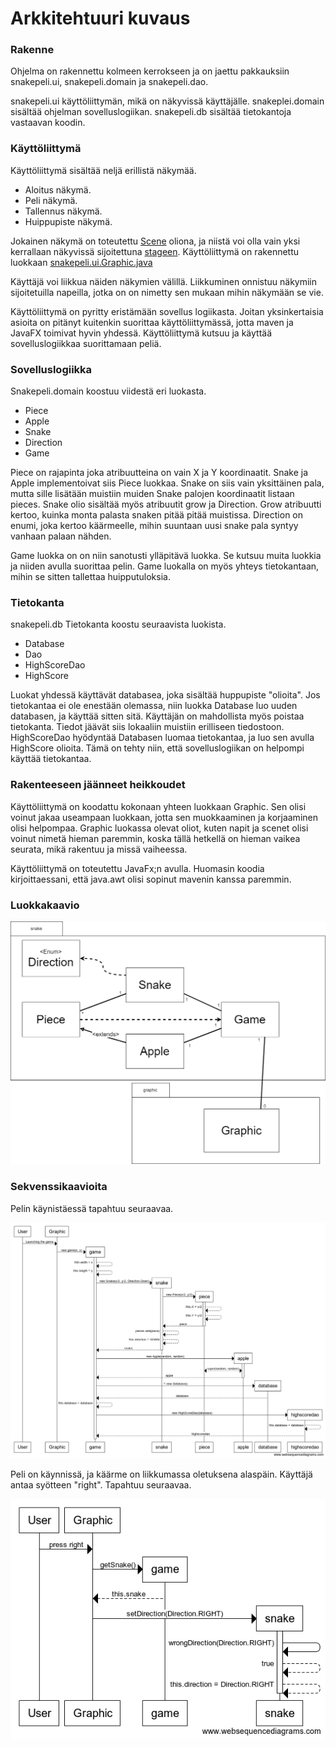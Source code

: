 # Arkkitehtuuri kuvaus #
### Rakenne ###
Ohjelma on rakennettu kolmeen kerrokseen ja on jaettu pakkauksiin snakepeli.ui, snakepeli.domain ja snakepeli.dao.

snakepeli.ui käyttöliittymän, mikä on näkyvissä käyttäjälle.
snakeplei.domain sisältää ohjelman sovelluslogiikan.
snakepeli.db sisältää tietokantoja vastaavan koodin.

### Käyttöliittymä ###

Käyttöliittymä sisältää neljä erillistä näkymää.

- Aloitus näkymä.
- Peli näkymä.
- Tallennus näkymä.
- Huippupiste näkymä.

Jokainen näkymä on toteutettu [Scene](https://docs.oracle.com/javase/8/javafx/api/javafx/scene/Scene.html) oliona, ja niistä voi olla vain yksi kerrallaan näkyvissä sijoitettuna [stageen](https://docs.oracle.com/javase/8/javafx/api/javafx/stage/Stage.html).
Käyttöliittymä on rakennettu luokkaan [snakepeli.ui.Graphic.java](https://github.com/Savolainen95/otm-harjoitustyo/blob/master/SnakePeli/src/main/java/snakepeli/ui/Graphic.java)

Käyttäjä voi liikkua näiden näkymien välillä. Liikkuminen onnistuu näkymiin sijoitetuilla napeilla, jotka on on nimetty sen mukaan mihin näkymään se vie.

Käyttöliittymä on pyritty eristämään sovellus logiikasta. Joitan yksinkertaisia asioita on pitänyt kuitenkin suorittaa käyttöliittymässä, jotta maven ja JavaFX toimivat hyvin yhdessä. Käyttöliittymä kutsuu ja käyttää sovelluslogiikkaa suorittamaan peliä.

### Sovelluslogiikka ###

Snakepeli.domain koostuu viidestä eri luokasta.

- Piece
- Apple
- Snake
- Direction
- Game

Piece on rajapinta joka atribuutteina on vain X ja Y koordinaatit. Snake ja Apple implementoivat siis Piece luokkaa.
Snake on siis vain yksittäinen pala, mutta sille lisätään muistiin muiden Snake palojen koordinaatit listaan pieces.
Snake olio sisältää myös atribuutit grow ja Direction. Grow atribuutti kertoo, kuinka monta palasta snaken pitää pitää muistissa.
Direction on enumi, joka kertoo käärmeelle, mihin suuntaan uusi snake pala syntyy vanhaan palaan nähden.

Game luokka on on niin sanotusti ylläpitävä luokka. Se kutsuu muita luokkia ja niiden avulla suorittaa pelin. Game luokalla on myös yhteys tietokantaan, mihin se sitten tallettaa huipputuloksia.

### Tietokanta ###

snakepeli.db Tietokanta koostu seuraavista luokista.

- Database
- Dao
- HighScoreDao
- HighScore

Luokat yhdessä käyttävät databasea, joka sisältää huppupiste "olioita". Jos tietokantaa ei ole enestään olemassa, niin luokka Database luo uuden databasen, ja käyttää sitten sitä. Käyttäjän on mahdollista myös poistaa tietokanta. Tiedot jäävät siis lokaaliin muistiin erilliseen tiedostoon. HighScoreDao hyödyntää Databasen luomaa tietokantaa, ja luo sen avulla HighScore olioita. Tämä on tehty niin, että sovelluslogiikan on helpompi käyttää tietokantaa.


### Rakenteeseen jäänneet heikkoudet ###

Käyttöliittymä on koodattu kokonaan yhteen luokkaan Graphic. Sen olisi voinut jakaa useampaan luokkaan, jotta sen muokkaaminen ja korjaaminen olisi helpompaa. Graphic luokassa olevat oliot, kuten napit ja scenet olisi voinut nimetä hieman paremmin, koska tällä hetkellä on hieman vaikea seurata, mikä rakentuu ja missä vaiheessa.

Käyttöliittymä on toteutettu JavaFx;n avulla. Huomasin koodia kirjoittaessani, että java.awt olisi sopinut mavenin kanssa paremmin.



### Luokkakaavio ###
![Luokkakaavio SnakePeli](https://github.com/Savolainen95/otm-harjoitustyo/blob/master/dokumentaatio/images/LuokkaKaavio.png)

### Sekvenssikaavioita ###

Pelin käynistäessä tapahtuu seuraavaa.

![Käynistys](https://github.com/Savolainen95/otm-harjoitustyo/blob/master/dokumentaatio/images/New%20Game%20sekvenssi.png)

Peli on käynnissä, ja käärme on liikkumassa oletuksena alaspäin.
Käyttäjä antaa syötteen "right". Tapahtuu seuraavaa.

![Liiku oikealle](https://github.com/Savolainen95/otm-harjoitustyo/blob/master/dokumentaatio/images/LiikkuuOikealleSekvenssi.png)

